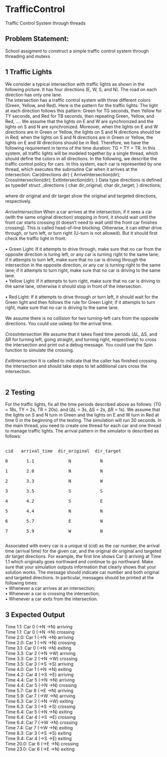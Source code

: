 # TrafficControl
Traffic Control System through threads
## Problem Statement:
School assigment to construct a simple traffic control system through threading and mutexs <br>

## 1 Traffic Lights
We consider a typical intersection with traffic lights as shown in the following picture. It has four
directions (E, W, S, and N). The road on each direction has only one lane.<br>
The intersection has a traffic control system with three different colors (Green, Yellow, and Red).
Here is the pattern for the traffic lights:
The light at each direction follows this pattern: Green for TG seconds, then Yellow for TY
seconds, and Red for TB seconds, then repeating Green, Yellow, and Red, .... We assume
that the lights on E and W are synchronized and the lights on S and N are synchronized.
Moreover, when the lights on E and W directions are in Green or Yellow, the lights on S
and N directions should be in Red; when the lights on S and N directions are in Green or
Yellow, the lights on E and W directions should be in Red. Therefore, we have the following
requirement in terms of the time duration: TG + TY = TR. In this system, all traffic lights
will be modeled together by a single thread, which should define the colors in all directions.
In the following, we describe the traffic control policy for cars. In this system, each car is represented
by one thread, which executes the subroutine Car when it arrives at the intersection:
Car(directions dir) {
ArriveIntersection(dir);
CrossIntersection(dir);
ExitIntersection(dir);
}
Data type directions is defined as
typedef struct _directions {
char dir_original;
char dir_target;
} directions;<br><br>
where dir original and dir target show the original and targeted directions, respectively.<br><br>
*ArriveIntersection* When a car arrives at the intersection, if it sees a car (with the same original
direction) stopping in front, it should wait until the front car starts crossing (it doesn’t need to wait
until the front car finishes crossing). This is called head-of-line blocking. Otherwise, it can either
drive through, or turn left, or turn right (U-turn is not allowed). But it should first check the traffic
light in front.<br><br>
• Green Light: If it attempts to drive through, make sure that no car from the opposite direction
is turing left, or any car is turning right to the same lane; if it attempts to turn left, make sure
that no car is driving through the intersection in the opposite direction, or any car is turning right
to the same lane; if it attempts to turn right, make sure that no car is driving to the same lane.<br>
• Yellow Light: If it attempts to turn right, make sure that no car is driving to the same lane,
otherwise it should stop in front of the intersection.<br><br>
• Red Light: If it attempts to drive through or turn left, it should wait for the Green light and then
follows the rule for Green Light; if it attempts to turn right, make sure that no car is driving to
the same lane.<br><br>
We assume there is no collision for two turning-left cars from the opposite directions. You could use
usleep for the arrival time.<br><br>
*CrossIntersection* We assume that it takes fixed time periods (∆L, ∆S, and ∆R for turning left,
going straight, and turning right, respectively) to cross the intersection and print out a debug message.
You could use the Spin function to simulate the crossing.<br><br>
*ExitIntersection* It is called to indicate that the caller has finished crossing the intersection and
should take steps to let additional cars cross the intersection.<br><br>
##  2 Testing
For the traffic lights, fix all the time periods described above as follows: (TG = 18s, TY = 2s, TR = 20s).
and (∆L = 3s, ∆S = 2s, ∆R = 1s). We assume that the lights on S and N turn in Green and the lights
on E and W turn in Red at time 0 in the beginning of the testing. The simulation will run 30 seconds.
In the main thread, you need to create one thread for each car and one thread to manage traffic
lights. The arrival pattern in the simulator is described as follows: <br><br>
<pre>
cid   arrival_time  dir_original  dir_target<br>
0       1.1             N           N<br>
1       2.0             N           N<br>
2       3.3             N           W<br>
3       3.5             S           S<br>
4       4.2             S           E<br>
5       4.4             N           N<br>
6       5.7             E           N<br>
7       5.9             W           N<br>
</pre>
Associated with every car is a unique id (cid) as the car number, the arrival time (arrival time) for
the given car, and the original dir original and targeted dir target directions. For example, the first
line shows Car 0 arriving at Time 1.1 which originally goes northward and continue to go northward.
Make sure that your simulation outputs information that clearly shows that your solution works. The
message should indicate car number and both original and targeted directions. In particular, messages
should be printed at the following times:<br>
• Whenever a car arrives at an intersection;<br>
• Whenever a car is crossing the intersection;<br>
• Whenever a car exits from the intersection.<br>
## 3 Expected Output
Time 1.1: Car 0 (->N ->N) arriving<br>
Time 1.1: Car 0 (->N ->N) crossing<br>
Time 2.0: Car 1 (->N ->N) arriving<br>
Time 2.0: Car 1 (->N ->N) crossing<br>
Time 3.1: Car 0 (->N ->N) exiting<br>
Time 3.3: Car 2 (->N ->W) arriving<br>
Time 3.3: Car 2 (->N ->W) crossing<br>
Time 3.5: Car 3 (->S ->S) arriving<br>
Time 4.0: Car 1 (->N ->N) exiting<br>
Time 4.2: Car 4 (->S ->E) arriving<br>
Time 4.4: Car 5 (->N ->N) arriving<br>
Time 4.4: Car 5 (->N ->N) crossing<br>
Time 5.7: Car 6 (->E ->N) arriving<br>
Time 5.9: Car 7 (->W ->N) arriving<br>
Time 6.3: Car 2 (->N ->W) exiting<br>
Time 6.3: Car 3 (->S ->S) crossing<br>
Time 6.4: Car 5 (->N ->N) exiting<br>
Time 6.4: Car 4 (->S ->E) crossing<br>
Time 6.4: Car 7 (->W ->N) crossing<br>
Time 7.4: Car 7 (->W ->N) exiting<br>
Time 8.3: Car 3 (->S ->S) exiting<br>
Time 9.4: Car 4 (->S ->E) exiting<br>
Time 20.0: Car 6 (->E ->N) crossing<br>
Time 23.0: Car 6 (->E ->N) exiting<br>
